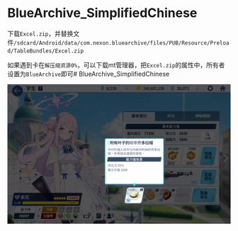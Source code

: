 # BlueArchive_SimplifiedChinese

下载`Excel.zip`，并替换文件`/sdcard/Android/data/com.nexon.bluearchive/files/PUB/Resource/Preload/TableBundles/Excel.zip`

如果遇到卡在`解压缩资源0%`，可以下载mt管理器，把`Excel.zip`的属性中，所有者设置为`BlueArchive`即可# BlueArchive_SimplifiedChinese

![1.webp](https://github.com/hexstr/BlueArchive_SimplifiedChinese/blob/module/imgs/1.webp?raw=true)